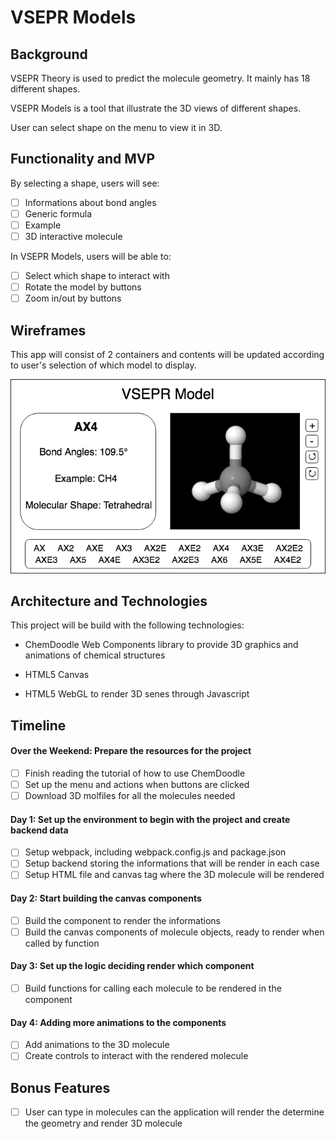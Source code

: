 # VSEPR Models
## Background
VSEPR Theory is used to predict the molecule geometry. It mainly has 18 different shapes.

VSEPR Models is a tool that illustrate the 3D views of different shapes.

User can select shape on the menu to view it in 3D.
## Functionality and MVP
By selecting a shape, users will see:
- [ ] Informations about bond angles
- [ ] Generic formula
- [ ] Example
- [ ] 3D interactive molecule

In VSEPR Models, users will be able to:
- [ ] Select which shape to interact with
- [ ] Rotate the model by buttons
- [ ] Zoom in/out by buttons

## Wireframes
This app will consist of 2 containers and contents will be updated according to user's selection of which model to display.

![Wireframe](https://github.com/tsai810417/resources/blob/master/Untitled%20Diagram.png?raw=true)

## Architecture and Technologies
This project will be build with the following technologies:
* ChemDoodle Web Components library to provide 3D graphics and animations of chemical structures

* HTML5 Canvas

* HTML5 WebGL to render 3D senes through Javascript

## Timeline

#### Over the Weekend: Prepare the resources for the project
- [ ] Finish reading the tutorial of how to use ChemDoodle
- [ ] Set up the menu and actions when buttons are clicked
- [ ] Download 3D molfiles for all the molecules needed

#### Day 1: Set up the environment to begin with the project and create backend data
- [ ] Setup webpack, including webpack.config.js and package.json
- [ ] Setup backend storing the informations that will be render in each case
- [ ] Setup HTML file and canvas tag where the 3D molecule will be rendered

#### Day 2: Start building the canvas components
- [ ] Build the component to render the informations
- [ ] Build the canvas components of molecule objects, ready to render when called by function

#### Day 3: Set up the logic deciding render which component
- [ ] Build functions for calling each molecule to be rendered in the component

#### Day 4: Adding more animations to the components 
- [ ] Add animations to the 3D molecule
- [ ] Create controls to interact with the rendered molecule

## Bonus Features
- [ ] User can type in molecules can the application will render the determine the geometry and render 3D molecule
